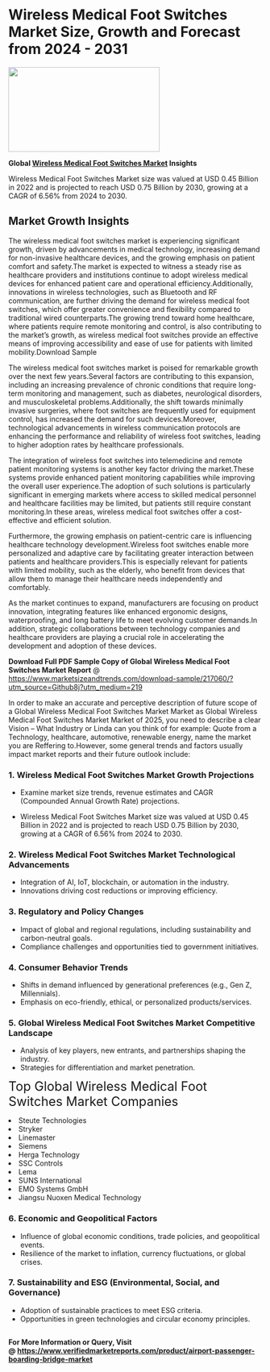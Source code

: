 <H1>Wireless Medical Foot Switches Market Size, Growth and Forecast from 2024 - 2031</H1><img class="aligncenter size-medium wp-image-584254" src="https://thirdeyenews.in/wp-content/uploads/2024/09/Global-Market-Research-300x168.jpeg" alt="" width="300" height="168" /><p><strong>Global&nbsp;<a href="https://www.marketsizeandtrends.com/download-sample/217060/?utm_source=Github8j?utm_medium=219">Wireless Medical Foot Switches Market</a> Insights</strong></p><p>Wireless Medical Foot Switches Market size was valued at USD 0.45 Billion in 2022 and is projected to reach USD 0.75 Billion by 2030, growing at a CAGR of 6.56% from 2024 to 2030.</p><p><h2>Market Growth Insights</h2> <p>The wireless medical foot switches market is experiencing significant growth, driven by advancements in medical technology, increasing demand for non-invasive healthcare devices, and the growing emphasis on patient comfort and safety.The market is expected to witness a steady rise as healthcare providers and institutions continue to adopt wireless medical devices for enhanced patient care and operational efficiency.Additionally, innovations in wireless technologies, such as Bluetooth and RF communication, are further driving the demand for wireless medical foot switches, which offer greater convenience and flexibility compared to traditional wired counterparts.The growing trend toward home healthcare, where patients require remote monitoring and control, is also contributing to the market’s growth, as wireless medical foot switches provide an effective means of improving accessibility and ease of use for patients with limited mobility.Download Sample </p> <p>The wireless medical foot switches market is poised for remarkable growth over the next few years.Several factors are contributing to this expansion, including an increasing prevalence of chronic conditions that require long-term monitoring and management, such as diabetes, neurological disorders, and musculoskeletal problems.Additionally, the shift towards minimally invasive surgeries, where foot switches are frequently used for equipment control, has increased the demand for such devices.Moreover, technological advancements in wireless communication protocols are enhancing the performance and reliability of wireless foot switches, leading to higher adoption rates by healthcare professionals.</p> <p>The integration of wireless foot switches into telemedicine and remote patient monitoring systems is another key factor driving the market.These systems provide enhanced patient monitoring capabilities while improving the overall user experience.The adoption of such solutions is particularly significant in emerging markets where access to skilled medical personnel and healthcare facilities may be limited, but patients still require constant monitoring.In these areas, wireless medical foot switches offer a cost-effective and efficient solution.</p> <p>Furthermore, the growing emphasis on patient-centric care is influencing healthcare technology development.Wireless foot switches enable more personalized and adaptive care by facilitating greater interaction between patients and healthcare providers.This is especially relevant for patients with limited mobility, such as the elderly, who benefit from devices that allow them to manage their healthcare needs independently and comfortably.</p> <p>As the market continues to expand, manufacturers are focusing on product innovation, integrating features like enhanced ergonomic designs, waterproofing, and long battery life to meet evolving customer demands.In addition, strategic collaborations between technology companies and healthcare providers are playing a crucial role in accelerating the development and adoption of these devices.</p> <p></p><p><span class=""><strong>Download Full PDF Sample Copy of Global Wireless Medical Foot Switches Market Report</strong> @ <a href="https://www.marketsizeandtrends.com/download-sample/217060/?utm_source=Github8j?utm_medium=219" target="_blank">https://www.marketsizeandtrends.com/download-sample/217060/?utm_source=Github8j?utm_medium=219</a></span></p><p>In order to make an accurate and perceptive description of future scope of a Global&nbsp;Wireless Medical Foot Switches Market Market as Global&nbsp;Wireless Medical Foot Switches Market Market of 2025, you need to describe a clear Vision &ndash; What Industry or Linda can you think of for example: Quote from a Technology, healthcare, automotive, renewable energy, name the market you are Reffering to.However, some general trends and factors usually impact market reports and their future outlook include:</p><h3>1.&nbsp;<strong>Wireless Medical Foot Switches Market Growth Projections</strong></h3><ul><li>Examine market size trends, revenue estimates and CAGR (Compounded Annual Growth Rate) projections.</li><li><p>Wireless Medical Foot Switches Market size was valued at USD 0.45 Billion in 2022 and is projected to reach USD 0.75 Billion by 2030, growing at a CAGR of 6.56% from 2024 to 2030.</p></li></ul><h3>2.&nbsp;<strong>Wireless Medical Foot Switches Market Technological Advancements</strong></h3><ul><li>Integration of AI, IoT, blockchain, or automation in the industry.</li><li>Innovations driving cost reductions or improving efficiency.</li></ul><h3>3.&nbsp;<strong>Regulatory and Policy Changes</strong></h3><ul><li>Impact of global and regional regulations, including sustainability and carbon-neutral goals.</li><li>Compliance challenges and opportunities tied to government initiatives.</li></ul><h3>4.&nbsp;<strong>Consumer Behavior Trends</strong></h3><ul><li>Shifts in demand influenced by generational preferences (e.g., Gen Z, Millennials).</li><li>Emphasis on eco-friendly, ethical, or personalized products/services.</li></ul><h3>5.&nbsp;<strong>Global Wireless Medical Foot Switches Market Competitive Landscape</strong></h3><ul><li>Analysis of key players, new entrants, and partnerships shaping the industry.</li><li>Strategies for differentiation and market penetration.</li></ul><p data-pm-slice="1 1 []"><span style="color: inherit; font-family: inherit; font-size: 25px;">Top Global Wireless Medical Foot Switches Market Companies</span></p><div class="" data-test-id=""><p><li>Steute Technologies</li><li> Stryker</li><li> Linemaster</li><li> Siemens</li><li> Herga Technology</li><li> SSC Controls</li><li> Lema</li><li> SUNS International</li><li> EMO Systems GmbH</li><li> Jiangsu Nuoxen Medical Technology</li></p></div><h3>6.&nbsp;<strong>Economic and Geopolitical Factors</strong></h3><ul><li>Influence of global economic conditions, trade policies, and geopolitical events.</li><li>Resilience of the market to inflation, currency fluctuations, or global crises.</li></ul><h3>7.&nbsp;<strong>Sustainability and ESG (Environmental, Social, and Governance)</strong></h3><ul><li>Adoption of sustainable practices to meet ESG criteria.</li><li>Opportunities in green technologies and circular economy principles.</li></ul><h2><strong style="font-size: 14px;">For More Information or Query, Visit @&nbsp;</strong><a style="background-color: #ffffff; font-size: 14px;" href="https://www.marketsizeandtrends.com/report/wireless-medical-foot-switches-market/" target="_blank">https://www.verifiedmarketreports.com/product/airport-passenger-boarding-bridge-market</a></h2>